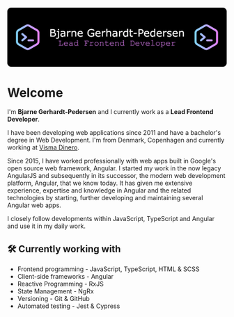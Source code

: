 ![Header](./bjarne-gerhardt-pedersen-banner.png)

# Welcome

I'm <strong>Bjarne Gerhardt-Pedersen</strong> and I currently work as a <strong>Lead Frontend Developer</strong>.

I have been developing web applications since 2011 and have a bachelor's degree in Web Development. I'm from Denmark, Copenhagen and currently working at [Visma Dinero](https://dinero.dk/).

Since 2015, I have worked professionally with web apps built in Google's open source web framework, Angular. I started my work in the now legacy AngularJS and subsequently in its successor, the modern web development platform, Angular, that we know today. It has given me extensive experience, expertise and knowledge in Angular and the related technologies by starting, further developing and maintaining several Angular web apps.

I closely follow developments within JavaScript, TypeScript and Angular and use it in my daily work.

## :hammer_and_wrench: Currently working with

- Frontend programming - JavaScript, TypeScript, HTML & SCSS
- Client-side frameworks - Angular
- Reactive Programming - RxJS
- State Management - NgRx
- Versioning - Git & GitHub
- Automated testing - Jest & Cypress
